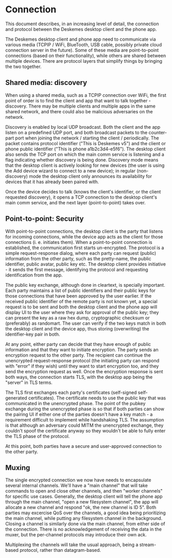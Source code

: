 # Connection

  This document describes, in an increasing level of detail, the connection and protocol between the Deskemes desktop client and the phone app.

  The Deskemes desktop client and phone app need to communicate via various media (TCPIP / WiFi, BlueTooth, USB cable, possibly private cloud connection server in the future). Some of these media are point-to-point connections (based on their functionality), while others are shared between multiple devices. There are protocol layers that simplify things by bringing the two together.


## Shared media: discovery

  When using a shared media, such as a TCPIP connection over WiFi, the first point of order is to find the client and app that want to talk together - discovery. There may be multiple clients and multiple apps in the same shared network, and there could also be malicious adversaries on the network.

  Discovery is enabled by local UDP broadcast. Both the client and the app listen on a predefined UDP port, and both broadcast packets to the counter-part port when joining the network / starting the client / periodically. The packet contains protocol identifier ("This is Deskemes v5") and the client or phone public identifier ("This is phone a1b2c3d4-e5f6"). The desktop client also sends the TCP port on which the main comm service is listening and a flag indicating whether discovery is being done. Discovery mode means that the desktop client is actively looking for new devices (the user is using the Add device wizard to connect to a new device); in regular (non-discovery) mode the desktop client only announces its availability for devices that it has already been paired with.

  Once the device decides to talk (knows the client's identifier, or the client requested discovery), it opens a TCP connection to the desktop client's main comm service, and the next layer (point-to-point) takes over.


## Point-to-point: Security

  With point-to-point connections, the desktop client is the party that listens for incoming connections, while the device app acts as the client for those connections (i. e. initiates them). When a point-to-point connection is established, the communication first starts un-encrypted. The protocol is a simple request-response dialog, where each party can request (public) information from the other party, such as the pretty-name, the public identifier, public avatar, public key etc. The desktop client provides initiative - it sends the first message, identifying the protocol and requesting identification from the app.

  The public key exchange, although done in cleartext, is specially important. Each party maintains a list of public identifiers and their public keys for those connections that have been approved by the user earlier. If the received public identifier of the remote party is not known yet, a special request is to be sent and both the desktop client and the phone app will display UI to the user where they ask for approval of the public key; they can present the key as a raw hex dump, cryptographic checksum or (preferably) as randomart. The user can verify if the two keys match in both the desktop client and the device app, thus storing (overwriting) the identifier-key pair in both.

  At any point, either party can decide that they have enough of public information and that they want to initiate encryption. The party sends an encryption request to the other party. The recipient can continue the unencrypted request-response protocol (the initiating party can respond with "error" if they wish) until they want to start encryption too, and they send the encryption request as well. Once the encryption response is sent both ways, the connection starts TLS, with the desktop app being the "server" in TLS terms.

  The TLS first exchanges each party's certificates (self-signed self-generated certificates). The certificate needs to use the public key that was communicated in the unencrypted phase. The point of the pubkey exchange during the unencrypted phase is so that if both parties can show the pairing UI if either one of the parties doesn't have a key match - a requirement difficult to implement while handshaking TLS. The assumption is that although an adversary could MITM the unencrypted exchange, they couldn't spoof the certificate anyway so they wouldn't be able to fully enter the TLS phase of the protocol.

  At this point, both parties have a secure and user-approved connection to the other party.


## Muxing

  The single encrypted connection we now have needs to encapsulate several internal channels. We'll have a "main channel" that will take commands to open and close other channels, and then "worker channels" for specific use cases. Generally, the desktop client will tell the phone app through the main channel, "open a new filesystem channel", the app will allocate a new channel and respond "ok, the new channel is ID 5". Both parties may excercise QoS over the channels, a good idea being prioritizing the main channel, while putting any filesystem channel in the background. Closing a channel is similarly done via the main channel, from either side of the connection. There is no acknowledgement of receiving the data in the muxer, but the per-channel protocols may introduce their own ack.

  Multiplexing the channels will take the usual <ChannelID><length><data> approach, being a stream-based protocol, rather than datagram-based.

